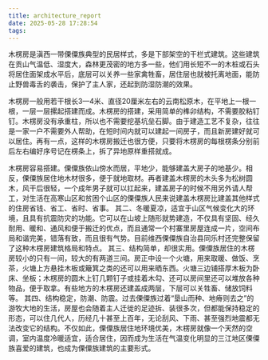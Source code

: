 ```yaml
---
title: architecture_report
date: 2025-05-28 17:28:54
tags:
---
```

木楞房是滇西一带傈僳族典型的民居样式，多是下部架空的干栏式建筑。这些建筑在贡山气温低、湿度大，森林更茂密的地方多一些，他们用长短不一的木桩或石头将居住面架成水平后，底层可以关养一些家禽牲畜，居住层也就被托离地面，能防止野兽毒舌的袭击，保护了主人家，还起到防湿防潮的效果。

木楞房一般用若干根长3—4米、直径20厘米左右的云南松原木，在平地上一根一根，一层一层摞起搭建而成。木楞房的搭建，采用简单的榫卯结构，不需要胶粘钉钉。木楞房没有承重柱，所以也不需要挖基坑垒石脚。由于建造工艺不复杂，往往是一家一户不需要外人帮助，在短时间内就可以建起一间房子，而且新房建好就可以居住。再有一点，这样的木楞房搬迁也很方便，只要将木楞房的每根楞条分别前后左右编好序号记在楞条上，拆了异地原样重搭就成。

木楞房容易搭建。傈僳族依山傍水而居，平地少，能够建盖大房子的地基少。相反，傈僳族居住地木材很多，便于就地取材。再者建盖木楞房的木头多为松树圆木，风干后很轻，一个成年男子就可以扛起来，建盖房子的时候不用另外请人帮工，对生活在高寒山区和贫困个山区的傈僳族人民来说建盖木楞房比建盖其他样式的住房省钱、省工、省时、省事。
其二、冬暖夏凉，适宜于山区气候变化大的环境，且具有抗震防灾的功能。它可以在山坡上随形就势建造，不仅具有坚固、经久耐用、暖和、通风和便于搬迁的优点，而且通常一个村寨里房屋连成一片，空间布局和谐完美，错落有致，而且很有气势。目前维西傈僳族自治县同乐村还完整保留了这种木楞房建筑格局和特点。
其三、结构简单，却很实用。傈僳族居住的木楞房较小的只有一间，较大的有两道三间。房正中设一个火塘，用来取暖、做饭、烹茶，火塘上方悬挂木板或簸箕之类的还可以用来晒东西。火塘三边铺搭厚木板为卧床、坐板；木楞房的圆木上钉几颗钉子或挂着木勾、还可以房间里还可以堆放各种物品，便于取拿。有些地方的木楞房还建盖成两层，下层可以关牲畜、储放饲料等。
其四、结构稳定，防潮、防震。过去傈僳族过着“垦山而种、地瘠则去之”的游牧大地的生活，房屋也会随着主人迁徙的足迹拆、装很多次，但都能保持稳定的形态，可以住几代人，历经几十甚至上百年，无论刮风、下雨、甚至强烈地震都无法改变它的结构。不仅如此，傈僳族居住地环境优美，木楞房就像一个天然的空调，室内温度冷暖适宜，适合居住，因而成为生活在气温变化明显的三江地区傈僳族喜爱的建筑，也成为傈僳族建筑的主要形式。